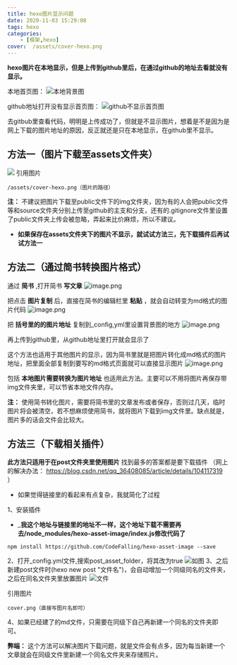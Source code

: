 ```yaml
---
title: hexo图片显示问题
date: 2020-11-03 15:29:08
tags: hexo
categories: 
    - [框架,hexo]
cover:  /assets/cover-hexo.png
---
```


__hexo图片在本地显示，但是上传到github里后，在通过github的地址去看就没有显示。__

本地首页图：
![本地背景图](1.png)

github地址打开没有显示首页图：
![github不显示首页图](2.png)

去gitbub里查看代码，明明是上传成功了，但就是不显示图片，想着是不是因为是网上下载的图片地址的原因，反正就还是只在本地显示，在github里不显示。

## 方法一（图片下载至assets文件夹）
![](11.png)
引用图片
```
/assets/cover-hexo.png（图片的路径）
```
__注：__ 
不建议把图片下载至public文件下的img文件夹，因为有的人会把public文件等和source文件夹分别上传至github的主支和分支，还有的.gitignore文件里设置了public文件夹上传会被忽略，弄起来比价麻烦，所以不建议。
*  __如果保存在assets文件夹下的图片不显示，就试试方法三，先下载插件后再试试方法一__

## 方法二（通过简书转换图片格式）
通过 __简书__ ,打开简书 __写文章__
![image.png](3.png)

把点击 __图片复制__ 后，直接在简书的编辑栏里 __粘贴__ ，就会自动转变为md格式的图片代码
![image.png](4.png)

把 __括号里的的图片地址__ 复制到_config,yml里设置背景图的地方
![image.png](5.png)

再上传到github里，从github地址里打开就会显示了

这个方法也适用于其他图片的显示，因为简书里就是把图片转化成md格式的图片地址，把里面全部复制到要写的md格式页面就可以直接显示图片
![image.png](6.png)

包括 __本地图片需要转换为图片地址__ 也适用此方法。主要可以不用将图片再保存带img文件夹里，可以节省本地文件内存。

__注：__
使用简书转化图片，需要将简书里的文章发布或者保存，否则过几天，临时图片将会被清空，若不想麻烦使用简书，就将图片下载到img文件里。缺点就是，图片多的话会文件会比较大。

## 方法三（下载相关插件）
__此方法只适用于在post文件夹里使用图片__ 
找到最多的答案都是要下载插件
（网上的解决办法： https://blog.csdn.net/qq_36408085/article/details/104117319 ）

* 如果觉得链接里的看起来有点复杂，我就简化了过程

1、安装插件 
* ___我这个地址与链接里的地址不一样，这个地址下载不需要再去/node_modules/hexo-asset-image/index.js修改代码了__

```
npm install https://github.com/CodeFalling/hexo-asset-image --save
```
2、打开_config.yml文件,搜索post_asset_folder，将其改为true
![如图](8.png)
3、之后新建post文件时(hexo new post "文件名")，会自动增加一个同级同名的文件夹，之后在同名文件夹里放置图片
![文件](7.png)

引用图片
```
cover.png（直接写图片名即可）
```
4、如果已经建了的md文件，只需要在同级下自己再新建一个同名的文件夹即可。

__弊端：__ 这个方法可以解决图片下载问题，就是文件会有点多，因为每当新建一个文章就会在同级文件里新建一个同名文件夹来存储照片。